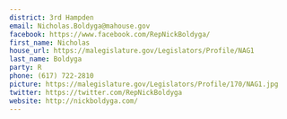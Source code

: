 ```yaml
---
district: 3rd Hampden
email: Nicholas.Boldyga@mahouse.gov
facebook: https://www.facebook.com/RepNickBoldyga/
first_name: Nicholas
house_url: https://malegislature.gov/Legislators/Profile/NAG1
last_name: Boldyga
party: R
phone: (617) 722-2810
picture: https://malegislature.gov/Legislators/Profile/170/NAG1.jpg
twitter: https://twitter.com/RepNickBoldyga
website: http://nickboldyga.com/
---
```

